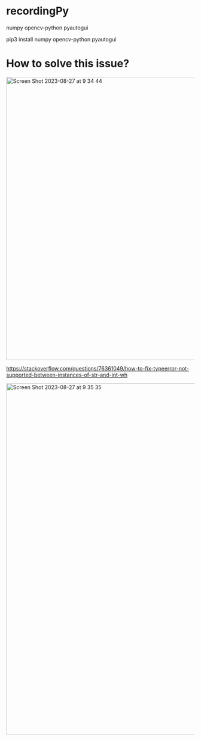 # recordingPy
numpy opencv-python pyautogui

pip3 install numpy opencv-python pyautogui

# How to solve this issue?
<img width="754" alt="Screen Shot 2023-08-27 at 9 34 44" src="https://github.com/Hiram20buz/recordingPy/assets/112133798/83c2a259-4c88-4cba-9eaa-2995c116614b">

https://stackoverflow.com/questions/76361049/how-to-fix-typeerror-not-supported-between-instances-of-str-and-int-wh

<img width="936" alt="Screen Shot 2023-08-27 at 9 35 35" src="https://github.com/Hiram20buz/recordingPy/assets/112133798/d1787196-d588-492d-a5a6-5c913ecaee82">
